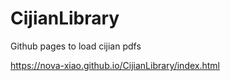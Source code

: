 # CijianLibrary
Github pages to load cijian pdfs

https://nova-xiao.github.io/CijianLibrary/index.html
